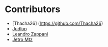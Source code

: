 # Contributors
- [Thacha26] (https://github.com/Thacha26)
-  [Judlup](https://www.linkedin.com/in/judlup/)
-  [Leandro Zappani](https://github.com/lzappani/)
-  [Jetro Mtz](https://github.com/JetroMartinez)
